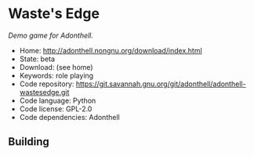 # Waste's Edge

_Demo game for Adonthell._

- Home: http://adonthell.nongnu.org/download/index.html
- State: beta
- Download: (see home)
- Keywords: role playing
- Code repository: https://git.savannah.gnu.org/git/adonthell/adonthell-wastesedge.git
- Code language: Python
- Code license: GPL-2.0
- Code dependencies: Adonthell

## Building

